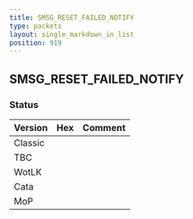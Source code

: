 ```yaml
---
title: SMSG_RESET_FAILED_NOTIFY
type: packets
layout: single_markdown_in_list
position: 919
---
```


## SMSG_RESET_FAILED_NOTIFY

### Status

Version    | Hex        | Comment
---------- | ---------- | ---------- 
Classic    |            |
TBC        |            |
WotLK      |            |
Cata       |            |
MoP        |            |